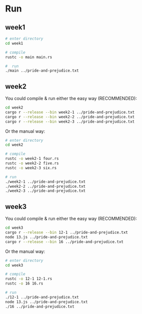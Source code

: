 # Run

## week1

```bash
# enter directory
cd week1

# compile
rustc -o main main.rs

#  run
./main ../pride-and-prejudice.txt
```

## week2

You could compile & run either the easy way (RECOMMENDED):
```bash
cd week2
cargo r --release --bin week2-1 ../pride-and-prejudice.txt
cargo r --release --bin week2-2 ../pride-and-prejudice.txt
cargo r --release --bin week2-3 ../pride-and-prejudice.txt
```

Or the manual way:
```bash
# enter directory
cd week2

# compile
rustc -o week2-1 four.rs
rustc -o week2-2 five.rs
rustc -o week2-3 six.rs

# run
./week2-1 ../pride-and-prejudice.txt
./week2-2 ../pride-and-prejudice.txt
./week2-3 ../pride-and-prejudice.txt
```


## week3

You could compile & run either the easy way (RECOMMENDED):
```bash
cd week3
cargo r --release --bin 12-1 ../pride-and-prejudice.txt
node 13.js ../pride-and-prejudice.txt
cargo r --release --bin 16 ../pride-and-prejudice.txt
```

Or the manual way:
```bash
# enter directory
cd week3

# compile
rustc -o 12-1 12-1.rs
rustc -o 16 16.rs

# run
./12-1 ../pride-and-prejudice.txt
node 13.js ../pride-and-prejudice.txt
./16 ../pride-and-prejudice.txt
```

